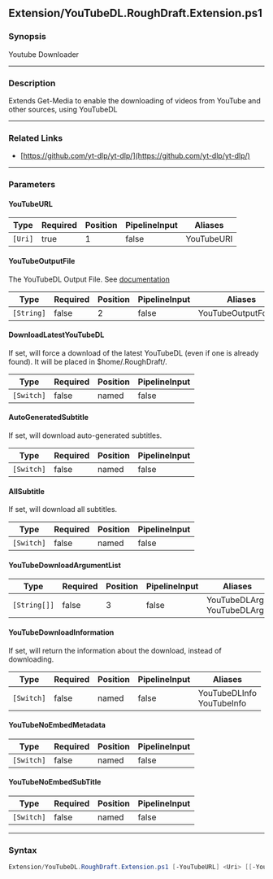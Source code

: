 Extension/YouTubeDL.RoughDraft.Extension.ps1
--------------------------------------------

### Synopsis
Youtube Downloader

---

### Description

Extends Get-Media to enable the downloading of videos from YouTube and other sources, using YouTubeDL

---

### Related Links
* [https://github.com/yt-dlp/yt-dlp/](https://github.com/yt-dlp/yt-dlp/)

---

### Parameters
#### **YouTubeURL**

|Type   |Required|Position|PipelineInput|Aliases   |
|-------|--------|--------|-------------|----------|
|`[Uri]`|true    |1       |false        |YouTubeURI|

#### **YouTubeOutputFile**
The YouTubeDL Output File.  See [documentation](https://github.com/ytdl-org/youtube-dl/blob/master/README.md#output-template)

|Type      |Required|Position|PipelineInput|Aliases            |
|----------|--------|--------|-------------|-------------------|
|`[String]`|false   |2       |false        |YouTubeOutputFormat|

#### **DownloadLatestYouTubeDL**
If set, will force a download of the latest YouTubeDL (even if one is already found).  It will be placed in $home/.RoughDraft/.

|Type      |Required|Position|PipelineInput|
|----------|--------|--------|-------------|
|`[Switch]`|false   |named   |false        |

#### **AutoGeneratedSubtitle**
If set, will download auto-generated subtitles.

|Type      |Required|Position|PipelineInput|
|----------|--------|--------|-------------|
|`[Switch]`|false   |named   |false        |

#### **AllSubtitle**
If set, will download all subtitles.

|Type      |Required|Position|PipelineInput|
|----------|--------|--------|-------------|
|`[Switch]`|false   |named   |false        |

#### **YouTubeDownloadArgumentList**

|Type        |Required|Position|PipelineInput|Aliases                       |
|------------|--------|--------|-------------|------------------------------|
|`[String[]]`|false   |3       |false        |YouTubeDLArgs<br/>YouTubeDLArg|

#### **YouTubeDownloadInformation**
If set, will return the information about the download, instead of downloading.

|Type      |Required|Position|PipelineInput|Aliases                      |
|----------|--------|--------|-------------|-----------------------------|
|`[Switch]`|false   |named   |false        |YouTubeDLInfo<br/>YouTubeInfo|

#### **YouTubeNoEmbedMetadata**

|Type      |Required|Position|PipelineInput|
|----------|--------|--------|-------------|
|`[Switch]`|false   |named   |false        |

#### **YouTubeNoEmbedSubTitle**

|Type      |Required|Position|PipelineInput|
|----------|--------|--------|-------------|
|`[Switch]`|false   |named   |false        |

---

### Syntax
```PowerShell
Extension/YouTubeDL.RoughDraft.Extension.ps1 [-YouTubeURL] <Uri> [[-YouTubeOutputFile] <String>] [-DownloadLatestYouTubeDL] [-AutoGeneratedSubtitle] [-AllSubtitle] [[-YouTubeDownloadArgumentList] <String[]>] [-YouTubeDownloadInformation] [-YouTubeNoEmbedMetadata] [-YouTubeNoEmbedSubTitle] [<CommonParameters>]
```
